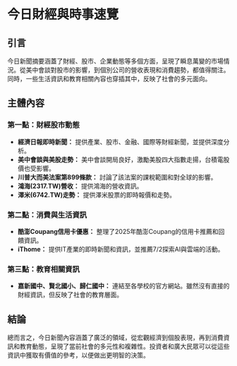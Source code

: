 # 今日財經與時事速覽

## 引言

今日新聞摘要涵蓋了財經、股市、企業動態等多個方面，呈現了瞬息萬變的市場情況。從美中會談對股市的影響，到個別公司的營收表現和消費趨勢，都值得關注。同時，一些生活資訊和教育相關內容也穿插其中，反映了社會的多元面向。

## 主體內容

### 第一點：財經股市動態

*   **經濟日報即時新聞：** 提供產業、股市、金融、國際等財經新聞，並提供深度分析。
*   **美中會談與美股走勢：** 美中會談開局良好，激勵美股四大指數走揚，台積電股價也受影響。
*   **川普大而美法案第899條款：** 討論了該法案的課稅範圍和對全球的影響。
*   **鴻海(2317.TW)營收：** 提供鴻海的營收資訊。
*   **澤米(6742.TW)走勢：** 提供澤米股票的即時報價和走勢。

### 第二點：消費與生活資訊

*   **酷澎Coupang信用卡優惠：** 整理了2025年酷澎Coupang的信用卡推薦和回饋資訊。
*   **iThome：** 提供IT產業的即時新聞和資訊，並推薦7/2探索AI與雲端的活動。

### 第三點：教育相關資訊

*   **嘉新國中、賢北國小、歸仁國中：** 連結至各學校的官方網站。雖然沒有直接的財經資訊，但反映了社會的教育層面。

## 結論

總而言之，今日新聞內容涵蓋了廣泛的領域，從宏觀經濟到個股表現，再到消費資訊和教育動態，呈現了當前社會的多元性和複雜性。投資者和廣大民眾可以從這些資訊中獲取有價值的參考，以便做出更明智的決策。
